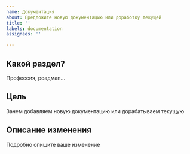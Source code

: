 ```yaml
---
name: Документация
about: Предложите новую документацию или доработку текущей
title: ''
labels: documentation
assignees: ''

---
```


## Какой раздел?
Профессия, роадмап...

## Цель
Зачем добавляем новую документацию или дорабатываем текущую

## Описание изменения
Подробно опишите ваше изменение
